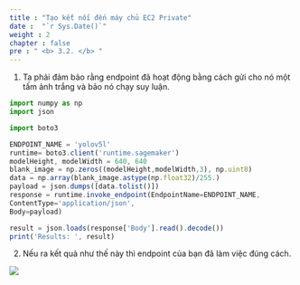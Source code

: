 ```yaml
---
title : "Tạo kết nối đến máy chủ EC2 Private"
date :  "`r Sys.Date()`" 
weight : 2 
chapter : false
pre : " <b> 3.2. </b> "
---
```

1. Ta phải đảm bảo rằng endpoint đã hoạt động bằng cách gửi cho nó một tấm ảnh trắng và bảo nó chạy suy luận.

```jsx
import numpy as np
import json

import boto3

ENDPOINT_NAME = 'yolov5l'
runtime= boto3.client('runtime.sagemaker')
modelHeight, modelWidth = 640, 640
blank_image = np.zeros((modelHeight,modelWidth,3), np.uint8)
data = np.array(blank_image.astype(np.float32)/255.)
payload = json.dumps([data.tolist()])
response = runtime.invoke_endpoint(EndpointName=ENDPOINT_NAME,
ContentType='application/json',
Body=payload)

result = json.loads(response['Body'].read().decode())
print('Results: ', result)
```


2. Nếu ra kết quả như thế này thì endpoint của bạn đã làm việc đúng cách.

![](../../images/saved/017-testendpoint.png)
